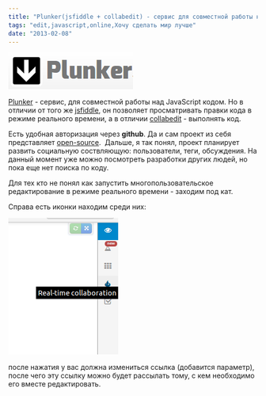 ```yaml
---
title: "Plunker(jsfiddle + collabedit) - сервис для совместной работы над кодом"
tags: "edit,javascript,online,Хочу сделать мир лучше"
date: "2013-02-08"
---
```


![](images/plunker_logo.png "plunker_logo")

[Plunker](http://plnkr.co/) - сервис, для совместной работы над JavaScript кодом. Но в отличии от того же [jsfiddle](http://jsfiddle.net/), он позволяет просматривать правки кода в режиме реального времени, а в отличии [collabedit](http://collabedit.com/) - выполнять код.

Есть удобная авторизация через **github**. Да и сам проект из себя представляет [open-source](https://github.com/filearts/plunker).  Дальше, я так понял, проект планирует развить социальную соствляющую: пользователи, теги, обсуждения. На данный момент уже можно посмотреть разработки других людей, но пока еще нет поиска по коду.

Для тех кто не понял как запустить многопользовательское редактирование в режиме реального времени - заходим под кат.

Справа есть иконки находим среди них:

![](images/snapshot1.png "snapshot1")

после нажатия у вас должна измениться ссылка (добавится параметр), после чего эту ссылку можно будет рассылать тому, с кем необходимо его вместе редактировать.

